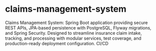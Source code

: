 # claims-management-system
Claims Management System: Spring Boot application providing secure REST APIs, JPA-based persistence with PostgreSQL, Flyway migrations, and Spring Security. Designed to streamline insurance claim intake, tracking, and processing with modular services, test coverage, and production-ready deployment configuration. CI/CD
